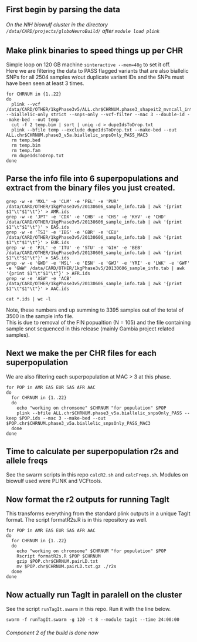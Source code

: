 ## First begin by parsing the data
###### On the NIH biowulf cluster in the directory ```/data/CARD/projects/globoNeuroBuild/``` after ```module load plink```

## Make plink binaries to speed things up per CHR
Simple loop on 120 GB machine ```sinteractive --mem=48g``` to set it off.  
Here we are filtering the data to PASS flagged variants that are also biallelic SNPs for all 2504 samples w/out duplicate variant IDs and the SNPs must have been seen at least 3 times. 
```
for CHRNUM in {1..22}
do
  plink --vcf /data/CARD/OTHER/1kgPhase3v5/ALL.chr$CHRNUM.phase3_shapeit2_mvncall_integrated_v5a.20130502.genotypes.vcf.gz --biallelic-only strict --snps-only --vcf-filter --mac 3 --double-id --make-bed --out temp
  cut -f 2 temp.bim | sort | uniq -d > dupeIdsToDrop.txt
  plink --bfile temp --exclude dupeIdsToDrop.txt --make-bed --out ALL.chr$CHRNUM.phase3_v5a.biallelic_snpsOnly_PASS_MAC3
  rm temp.bed
  rm temp.bim
  rm temp.fam
  rm dupeIdsToDrop.txt
done
```

## Parse the info file into 6 superpopulations and extract from the binary files you just created.
```
grep -w -e 'MXL' -e 'CLM' -e 'PEL' -e 'PUR' /data/CARD/OTHER/1kgPhase3v5/20130606_sample_info.tab | awk '{print $1"\t"$1"\t"}' > AMR.ids
grep -w -e 'JPT' -e 'CDX' -e 'CHB' -e 'CHS' -e 'KHV' -e 'CHD' /data/CARD/OTHER/1kgPhase3v5/20130606_sample_info.tab | awk '{print $1"\t"$1"\t"}' > EAS.ids
grep -w -e 'TSI' -e 'IBS' -e 'GBR' -e 'CEU' /data/CARD/OTHER/1kgPhase3v5/20130606_sample_info.tab | awk '{print $1"\t"$1"\t"}' > EUR.ids
grep -w -e 'PJL' -e 'ITU' -e 'STU' -e 'GIH' -e 'BEB' /data/CARD/OTHER/1kgPhase3v5/20130606_sample_info.tab | awk '{print $1"\t"$1"\t"}' > SAS.ids
grep -w -e 'GWD' -e 'MSL' -e 'ESN' -e 'GWJ' -e 'YRI' -e 'LWK' -e 'GWF' -e 'GWW' /data/CARD/OTHER/1kgPhase3v5/20130606_sample_info.tab | awk '{print $1"\t"$1"\t"}' > AFR.ids
grep -w -e 'ASW' -e 'ACB' /data/CARD/OTHER/1kgPhase3v5/20130606_sample_info.tab | awk '{print $1"\t"$1"\t"}' > AAC.ids

cat *.ids | wc -l
```
Note, these numbers end up summing to 3395 samples out of the total of 3500 in the sample info file.  
This is due to removal of the FIN popualtion (N = 105) and the file containing sample snot sequenced in this release (mainly Gambia project related samples).

## Next we make the per CHR files for each superpopulation
We are also filtering each superpopulation at MAC > 3 at this phase.

```
for POP in AMR EAS EUR SAS AFR AAC
do
  for CHRNUM in {1..22}
  do
    echo "working on chromsome" $CHRNUM "for population" $POP
    plink --bfile ALL.chr$CHRNUM.phase3_v5a.biallelic_snpsOnly_PASS --keep $POP.ids --mac 3 --make-bed --out $POP.chr$CHRNUM.phase3_v5a.biallelic_snpsOnly_PASS_MAC3
  done
done
```

## Time to calculate per superpopulation r2s and allele freqs
See the swarm scripts in this repo ```calcR2.sh``` and ```calcFreqs.sh```. Modules on biowulf used were PLINK and VCFtools.

## Now format the r2 outputs for running TagIt
This transforms everything from the standard plink outputs in a unique TagIt format. The script formatR2s.R is in this repository as well.
```
for POP in AMR EAS EUR SAS AFR AAC
do
  for CHRNUM in {1..22}
  do
    echo "working on chromsome" $CHRNUM "for population" $POP
    Rscript formatR2s.R $POP $CHRNUM
    gzip $POP.chr$CHRNUM.pairLD.txt
    mv $POP.chr$CHRNUM.pairLD.txt.gz ./r2s
  done
done
```

## Now actually run TagIt in paralell on the cluster
See the script ```runTagIt.swarm``` in this repo.
Run it with the line below.
```
swarm -f runTagIt.swarm -g 120 -t 8 --module tagit --time 24:00:00
```

###### Component 2 of the build is done now
